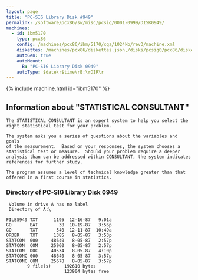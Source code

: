 ```yaml
---
layout: page
title: "PC-SIG Library Disk #949"
permalink: /software/pcx86/sw/misc/pcsig/0001-0999/DISK0949/
machines:
  - id: ibm5170
    type: pcx86
    config: /machines/pcx86/ibm/5170/cga/1024kb/rev3/machine.xml
    diskettes: /machines/pcx86/diskettes.json,/disks/pcsig0/pcx86/diskettes.json
    autoGen: true
    autoMount:
      B: "PC-SIG Library Disk 0949"
    autoType: $date\r$time\rB:\rDIR\r
---
```


{% include machine.html id="ibm5170" %}

## Information about "STATISTICAL CONSULTANT"

    The STATISTICAL CONSULTANT is an expert system to help you select the
    right statistical test for your problem.
    
    The system asks you a series of questions about the variables and goals
    of the measurement.  Based on your responses, the system chooses a
    statistical test or measure.  Should your problem require a deeper
    analysis than can be addressed within CONSULTANT, the system indicates
    references for further study.
    
    The program assumes a level of technical knowledge greater than that
    offered in a first course in statistics.

### Directory of PC-SIG Library Disk 0949

     Volume in drive A has no label
     Directory of A:\

    FILES949 TXT      1195  12-16-87   9:01a
    GO       BAT        38  10-19-87   3:56p
    GO       TXT       540  12-11-87  10:49a
    ORDER    TXT      1385   8-05-87   3:53p
    STATCON  000     48640   8-05-87   2:57p
    STATCON  COM     25960   8-05-87   2:57p
    STATCON  DOC     40534   8-05-87   4:10p
    STATCONC 000     48640   8-05-87   3:57p
    STATCONC COM     25678   8-05-87   3:57p
            9 file(s)     192610 bytes
                          123904 bytes free
